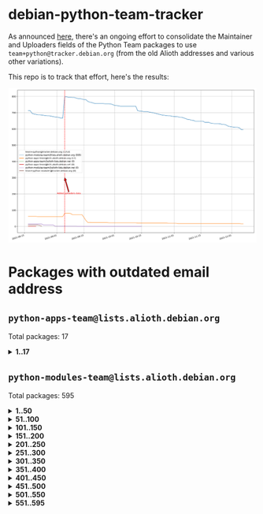 # debian-python-team-tracker



As announced [here](https://lists.debian.org/debian-python/2021/08/msg00006.html), there's an ongoing effort to consolidate the Maintainer and Uploaders fields of the Python Team packages to use `team+python@tracker.debian.org` (from the old Alioth addresses and various other variations).



This repo is to track that effort, here's the results:



![Python team emails](images/python_team_emails.svg)


# Packages with outdated email address

## `python-apps-team@lists.alioth.debian.org`
Total packages: 17
<details>
<summary><b>1..17</b></summary>


| # | Package | Version |
| --- | --- | --- |
| 1 | [ctop](https://tracker.debian.org/ctop) | 1.0.0-2.1 |
| 2 | [cython](https://tracker.debian.org/cython) | 0.29.14-1 |
| 3 | [db2twitter](https://tracker.debian.org/db2twitter) | 0.6-1.1 |
| 4 | [dodgy](https://tracker.debian.org/dodgy) | 0.1.9-3 |
| 5 | [etm](https://tracker.debian.org/etm) | 3.2.30-1.1 |
| 6 | [firmware-microbit-micropython](https://tracker.debian.org/firmware-microbit-micropython) | 1.0.1-2 |
| 7 | [freealchemist](https://tracker.debian.org/freealchemist) | 0.5-1.1 |
| 8 | [kanboard-cli](https://tracker.debian.org/kanboard-cli) | 0.0.2-1.1 |
| 9 | [lightyears](https://tracker.debian.org/lightyears) | 1.4-2 |
| 10 | [muttdown](https://tracker.debian.org/muttdown) | 0.3.4-1 |
| 11 | [pipenv](https://tracker.debian.org/pipenv) | 11.9.0-1.1 |
| 12 | [prospector](https://tracker.debian.org/prospector) | 1.1.7-2 |
| 13 | [pybik](https://tracker.debian.org/pybik) | 3.0-3.1 |
| 14 | [retweet](https://tracker.debian.org/retweet) | 0.10-1.1 |
| 15 | [sen](https://tracker.debian.org/sen) | 0.6.1-0.1 |
| 16 | [sinntp](https://tracker.debian.org/sinntp) | 1.6-1.2 |
| 17 | [smem](https://tracker.debian.org/smem) | 1.5-1.1 |
</details>

## `python-modules-team@lists.alioth.debian.org`
Total packages: 595
<details>
<summary><b>1..50</b></summary>


| # | Package | Version |
| --- | --- | --- |
| 1 | [anorack](https://tracker.debian.org/anorack) | 0.2.7-1 |
| 2 | [anosql](https://tracker.debian.org/anosql) | 1.0.1-1 |
| 3 | [appdirs](https://tracker.debian.org/appdirs) | 1.4.4-1 |
| 4 | [asn1crypto](https://tracker.debian.org/asn1crypto) | 1.4.0-1 |
| 5 | [astral](https://tracker.debian.org/astral) | 1.6.1-2 |
| 6 | [authres](https://tracker.debian.org/authres) | 1.2.0-2 |
| 7 | [automat](https://tracker.debian.org/automat) | 20.2.0-1 |
| 8 | [azure-cosmos-table-python](https://tracker.debian.org/azure-cosmos-table-python) | 1.0.5+git20191025-5 |
| 9 | [bdist-nsi](https://tracker.debian.org/bdist-nsi) | 0.1.5-2 |
| 10 | [behave](https://tracker.debian.org/behave) | 1.2.6-3 |
| 11 | [bernhard](https://tracker.debian.org/bernhard) | 0.2.6-2 |
| 12 | [betamax](https://tracker.debian.org/betamax) | 0.8.1-2 |
| 13 | [bibtexparser](https://tracker.debian.org/bibtexparser) | 1.1.0+ds-3 |
| 14 | [binaryornot](https://tracker.debian.org/binaryornot) | 0.4.4+dfsg-4 |
| 15 | [bitstruct](https://tracker.debian.org/bitstruct) | 8.9.0-1 |
| 16 | [case](https://tracker.debian.org/case) | 1.5.3+dfsg-3 |
| 17 | [cerealizer](https://tracker.debian.org/cerealizer) | 0.8.1-3 |
| 18 | [chardet](https://tracker.debian.org/chardet) | 4.0.0-1 |
| 19 | [chargebee-python](https://tracker.debian.org/chargebee-python) | 1.6.6-1 |
| 20 | [chargebee2-python](https://tracker.debian.org/chargebee2-python) | 2.7.3-1 |
| 21 | [circuits](https://tracker.debian.org/circuits) | 3.1.0+ds1-2 |
| 22 | [codicefiscale](https://tracker.debian.org/codicefiscale) | 0.9+ds0-2 |
| 23 | [colorclass](https://tracker.debian.org/colorclass) | 2.2.0-2.1 |
| 24 | [colorspacious](https://tracker.debian.org/colorspacious) | 1.1.2-2 |
| 25 | [commonmark](https://tracker.debian.org/commonmark) | 0.9.1-3 |
| 26 | [constantly](https://tracker.debian.org/constantly) | 15.1.0-2 |
| 27 | [contextlib2](https://tracker.debian.org/contextlib2) | 0.6.0.post1-1 |
| 28 | [cookiecutter](https://tracker.debian.org/cookiecutter) | 1.7.3-1 |
| 29 | [coreapi](https://tracker.debian.org/coreapi) | 2.3.3-4 |
| 30 | [coreschema](https://tracker.debian.org/coreschema) | 0.0.4-3 |
| 31 | [cov-core](https://tracker.debian.org/cov-core) | 1.15.0-3 |
| 32 | [cppy](https://tracker.debian.org/cppy) | 1.1.0-2 |
| 33 | [cram](https://tracker.debian.org/cram) | 0.7-4 |
| 34 | [cssutils](https://tracker.debian.org/cssutils) | 1.0.2-3 |
| 35 | [d2to1](https://tracker.debian.org/d2to1) | 0.2.12-2 |
| 36 | [deap](https://tracker.debian.org/deap) | 1.3.1-2 |
| 37 | [debiancontributors](https://tracker.debian.org/debiancontributors) | 0.7.8-2 |
| 38 | [devpi-common](https://tracker.debian.org/devpi-common) | 3.2.2-1.1 |
| 39 | [django-ajax-selects](https://tracker.debian.org/django-ajax-selects) | 1.7.0-3 |
| 40 | [django-anymail](https://tracker.debian.org/django-anymail) | 7.1.0-1 |
| 41 | [django-bitfield](https://tracker.debian.org/django-bitfield) | 1.9.6-2 |
| 42 | [django-dirtyfields](https://tracker.debian.org/django-dirtyfields) | 1.3.1-2 |
| 43 | [django-downloadview](https://tracker.debian.org/django-downloadview) | 2.1.1-1 |
| 44 | [django-environ](https://tracker.debian.org/django-environ) | 0.4.4-2 |
| 45 | [django-filter](https://tracker.debian.org/django-filter) | 2.4.0-1 |
| 46 | [django-hvad](https://tracker.debian.org/django-hvad) | 1.8.0-1.1 |
| 47 | [django-impersonate](https://tracker.debian.org/django-impersonate) | 1.5-1 |
| 48 | [django-js-reverse](https://tracker.debian.org/django-js-reverse) | 0.7.3-1.1 |
| 49 | [django-macaddress](https://tracker.debian.org/django-macaddress) | 1.5.0-2 |
| 50 | [django-markupfield](https://tracker.debian.org/django-markupfield) | 2.0.0-1 |
</details>
<details>
<summary><b>51..100</b></summary>

| # | Package | Version |
| --- | --- | --- |
| 51 | [django-memoize](https://tracker.debian.org/django-memoize) | 2.2.0+dfsg-1 |
| 52 | [django-nose](https://tracker.debian.org/django-nose) | 1.4.6-2.1 |
| 53 | [django-notification](https://tracker.debian.org/django-notification) | 1.2.0-3 |
| 54 | [django-organizations](https://tracker.debian.org/django-organizations) | 1.1.2-1 |
| 55 | [django-pagination](https://tracker.debian.org/django-pagination) | 1.0.7-4 |
| 56 | [django-paintstore](https://tracker.debian.org/django-paintstore) | 0.2-4 |
| 57 | [django-picklefield](https://tracker.debian.org/django-picklefield) | 3.0.1-1 |
| 58 | [django-pipeline](https://tracker.debian.org/django-pipeline) | 1.6.14-3 |
| 59 | [django-q](https://tracker.debian.org/django-q) | 1.2.1-1 |
| 60 | [django-recurrence](https://tracker.debian.org/django-recurrence) | 1.10.3-1 |
| 61 | [django-redis-sessions](https://tracker.debian.org/django-redis-sessions) | 0.6.1-2 |
| 62 | [django-simple-redis-admin](https://tracker.debian.org/django-simple-redis-admin) | 1.4.0-2 |
| 63 | [django-stronghold](https://tracker.debian.org/django-stronghold) | 0.3.0+debian-2 |
| 64 | [django-webpack-loader](https://tracker.debian.org/django-webpack-loader) | 0.6.0-2 |
| 65 | [django-websocket-redis](https://tracker.debian.org/django-websocket-redis) | 0.4.7-2 |
| 66 | [django-wkhtmltopdf](https://tracker.debian.org/django-wkhtmltopdf) | 3.3.0-1 |
| 67 | [django-xmlrpc](https://tracker.debian.org/django-xmlrpc) | 0.1.8-2 |
| 68 | [djangorestframework-api-key](https://tracker.debian.org/djangorestframework-api-key) | 2.0.0-2 |
| 69 | [dkimpy](https://tracker.debian.org/dkimpy) | 1.0.5-1 |
| 70 | [dnsdiag](https://tracker.debian.org/dnsdiag) | 1.7.0-1.1 |
| 71 | [dockerpty](https://tracker.debian.org/dockerpty) | 0.4.1-2 |
| 72 | [dominate](https://tracker.debian.org/dominate) | 2.3.1-2 |
| 73 | [drf-generators](https://tracker.debian.org/drf-generators) | 0.5.0-1 |
| 74 | [elasticsearch-curator](https://tracker.debian.org/elasticsearch-curator) | 5.8.1-1 |
| 75 | [entrypoints](https://tracker.debian.org/entrypoints) | 0.3-3 |
| 76 | [enum34](https://tracker.debian.org/enum34) | 1.1.6-4 |
| 77 | [enzyme](https://tracker.debian.org/enzyme) | 0.4.1-2 |
| 78 | [exam](https://tracker.debian.org/exam) | 0.10.5-3 |
| 79 | [factory-boy](https://tracker.debian.org/factory-boy) | 2.11.1-3 |
| 80 | [faker](https://tracker.debian.org/faker) | 0.9.3-0.1 |
| 81 | [fakesleep](https://tracker.debian.org/fakesleep) | 0.1-2 |
| 82 | [fastchunking](https://tracker.debian.org/fastchunking) | 0.0.3-2 |
| 83 | [feedgenerator](https://tracker.debian.org/feedgenerator) | 1.9-2 |
| 84 | [flake8-polyfill](https://tracker.debian.org/flake8-polyfill) | 1.0.2-2 |
| 85 | [flask-api](https://tracker.debian.org/flask-api) | 1.1+dfsg-1.1 |
| 86 | [flask-babelex](https://tracker.debian.org/flask-babelex) | 0.9.4-1 |
| 87 | [flask-bcrypt](https://tracker.debian.org/flask-bcrypt) | 0.7.1-2 |
| 88 | [flask-compress](https://tracker.debian.org/flask-compress) | 1.4.0-3 |
| 89 | [flask-gravatar](https://tracker.debian.org/flask-gravatar) | 0.4.2-2 |
| 90 | [flask-htmlmin](https://tracker.debian.org/flask-htmlmin) | 1.3.2-2 |
| 91 | [flask-ldapconn](https://tracker.debian.org/flask-ldapconn) | 0.7.2-1.1 |
| 92 | [flask-limiter](https://tracker.debian.org/flask-limiter) | 1.0.1-2 |
| 93 | [flask-login](https://tracker.debian.org/flask-login) | 0.5.0-1 |
| 94 | [flask-mail](https://tracker.debian.org/flask-mail) | 0.9.1+dfsg1-1.1 |
| 95 | [flask-mongoengine](https://tracker.debian.org/flask-mongoengine) | 0.9.3-4 |
| 96 | [flask-multistatic](https://tracker.debian.org/flask-multistatic) | 1.0-2 |
| 97 | [flask-paranoid](https://tracker.debian.org/flask-paranoid) | 0.2.0-3.1 |
| 98 | [flask-script](https://tracker.debian.org/flask-script) | 2.0.6-2 |
| 99 | [flask-silk](https://tracker.debian.org/flask-silk) | 0.2-18 |
| 100 | [flask-wtf](https://tracker.debian.org/flask-wtf) | 0.14.3-1 |
</details>
<details>
<summary><b>101..150</b></summary>

| # | Package | Version |
| --- | --- | --- |
| 101 | [flufl.bounce](https://tracker.debian.org/flufl.bounce) | 3.0.1-1 |
| 102 | [flufl.enum](https://tracker.debian.org/flufl.enum) | 4.1.1-3 |
| 103 | [flufl.i18n](https://tracker.debian.org/flufl.i18n) | 3.0.1-1 |
| 104 | [flufl.lock](https://tracker.debian.org/flufl.lock) | 5.0.1-1 |
| 105 | [flufl.password](https://tracker.debian.org/flufl.password) | 1.3-3 |
| 106 | [flufl.testing](https://tracker.debian.org/flufl.testing) | 0.7-2 |
| 107 | [gerritlib](https://tracker.debian.org/gerritlib) | 0.8.0-2 |
| 108 | [gmplot](https://tracker.debian.org/gmplot) | 1.2.0-2 |
| 109 | [gtextfsm](https://tracker.debian.org/gtextfsm) | 1.1.0-2 |
| 110 | [gtts](https://tracker.debian.org/gtts) | 2.0.3-1 |
| 111 | [gtts-token](https://tracker.debian.org/gtts-token) | 1.1.3-1 |
| 112 | [guzzle-sphinx-theme](https://tracker.debian.org/guzzle-sphinx-theme) | 0.7.11-5 |
| 113 | [hachoir](https://tracker.debian.org/hachoir) | 3.1.0+dfsg-3 |
| 114 | [haproxy-log-analysis](https://tracker.debian.org/haproxy-log-analysis) | 2.0~b0-2 |
| 115 | [heapdict](https://tracker.debian.org/heapdict) | 1.0.1-1 |
| 116 | [hiro](https://tracker.debian.org/hiro) | 0.5-2 |
| 117 | [hypothesis-auto](https://tracker.debian.org/hypothesis-auto) | 1.1.4-2 |
| 118 | [importmagic](https://tracker.debian.org/importmagic) | 0.1.7-2 |
| 119 | [inflection](https://tracker.debian.org/inflection) | 0.3.1-2 |
| 120 | [isodate](https://tracker.debian.org/isodate) | 0.6.0-2 |
| 121 | [jaraco.itertools](https://tracker.debian.org/jaraco.itertools) | 2.0.1-4 |
| 122 | [javaproperties](https://tracker.debian.org/javaproperties) | 0.7.0-1 |
| 123 | [jpylyzer](https://tracker.debian.org/jpylyzer) | 2.0.0-3 |
| 124 | [json-tricks](https://tracker.debian.org/json-tricks) | 3.11.0-2 |
| 125 | [jsonhyperschema-codec](https://tracker.debian.org/jsonhyperschema-codec) | 1.0.3-2 |
| 126 | [junos-eznc](https://tracker.debian.org/junos-eznc) | 2.1.7-3 |
| 127 | [jupyter-sphinx-theme](https://tracker.debian.org/jupyter-sphinx-theme) | 0.0.6+ds1-10 |
| 128 | [kitchen](https://tracker.debian.org/kitchen) | 1.2.6-2 |
| 129 | [kivy](https://tracker.debian.org/kivy) | 1.11.0-2 |
| 130 | [lazr.delegates](https://tracker.debian.org/lazr.delegates) | 2.0.3-2 |
| 131 | [lazr.smtptest](https://tracker.debian.org/lazr.smtptest) | 2.0.3-2 |
| 132 | [lexicon](https://tracker.debian.org/lexicon) | 3.3.17-1 |
| 133 | [libthumbor](https://tracker.debian.org/libthumbor) | 1.3.3-2 |
| 134 | [logilab-constraint](https://tracker.debian.org/logilab-constraint) | 0.6.0-2 |
| 135 | [mako](https://tracker.debian.org/mako) | 1.1.3+ds1-2 |
| 136 | [manuel](https://tracker.debian.org/manuel) | 1.10.1-2 |
| 137 | [markupsafe](https://tracker.debian.org/markupsafe) | 1.1.1-1 |
| 138 | [mercurial-extension-utils](https://tracker.debian.org/mercurial-extension-utils) | 1.5.1-1 |
| 139 | [mercurial-extension-utils](https://tracker.debian.org/mercurial-extension-utils) | 1.5.1-3 |
| 140 | [mercurial-keyring](https://tracker.debian.org/mercurial-keyring) | 1.3.1-3 |
| 141 | [microsoft-authentication-extensions-for-python](https://tracker.debian.org/microsoft-authentication-extensions-for-python) | 0.3.0-1 |
| 142 | [milksnake](https://tracker.debian.org/milksnake) | 0.1.5-1 |
| 143 | [mimerender](https://tracker.debian.org/mimerender) | 0.6.0-2 |
| 144 | [mmllib](https://tracker.debian.org/mmllib) | 0.3.0.post1-2 |
| 145 | [mockldap](https://tracker.debian.org/mockldap) | 0.3.0-4 |
| 146 | [modernize](https://tracker.debian.org/modernize) | 0.7-2 |
| 147 | [moksha.common](https://tracker.debian.org/moksha.common) | 1.2.5-4 |
| 148 | [mrtparse](https://tracker.debian.org/mrtparse) | 1.6-2 |
| 149 | [musicbrainzngs](https://tracker.debian.org/musicbrainzngs) | 0.7.1-2 |
| 150 | [mutagen](https://tracker.debian.org/mutagen) | 1.45.1-2 |
</details>
<details>
<summary><b>151..200</b></summary>

| # | Package | Version |
| --- | --- | --- |
| 151 | [mwic](https://tracker.debian.org/mwic) | 0.7.8-1 |
| 152 | [mysql-connector-python](https://tracker.debian.org/mysql-connector-python) | 8.0.15-2 |
| 153 | [nb2plots](https://tracker.debian.org/nb2plots) | 0.6-2 |
| 154 | [netmiko](https://tracker.debian.org/netmiko) | 2.4.2-1 |
| 155 | [networkx](https://tracker.debian.org/networkx) | 2.5+ds-2 |
| 156 | [nose](https://tracker.debian.org/nose) | 1.3.7-6 |
| 157 | [nose2](https://tracker.debian.org/nose2) | 0.9.2-1 |
| 158 | [nose2-cov](https://tracker.debian.org/nose2-cov) | 1.0a4-3 |
| 159 | [ntplib](https://tracker.debian.org/ntplib) | 0.3.3-2 |
| 160 | [numpy-stl](https://tracker.debian.org/numpy-stl) | 2.9.0-1 |
| 161 | [numpydoc](https://tracker.debian.org/numpydoc) | 1.1.0-3 |
| 162 | [obsub](https://tracker.debian.org/obsub) | 0.2-4 |
| 163 | [okasha](https://tracker.debian.org/okasha) | 0.2.4-4 |
| 164 | [overpass](https://tracker.debian.org/overpass) | 0.7-1 |
| 165 | [pastescript](https://tracker.debian.org/pastescript) | 2.0.2-4 |
| 166 | [pcapy](https://tracker.debian.org/pcapy) | 0.11.4-2 |
| 167 | [pep8](https://tracker.debian.org/pep8) | 1.7.1-9 |
| 168 | [pep8-naming](https://tracker.debian.org/pep8-naming) | 0.10.0-1 |
| 169 | [pg8000](https://tracker.debian.org/pg8000) | 1.10.6-2 |
| 170 | [pidcat](https://tracker.debian.org/pidcat) | 2.1.0-4 |
| 171 | [pilkit](https://tracker.debian.org/pilkit) | 2.0-3 |
| 172 | [plastex](https://tracker.debian.org/plastex) | 2.1-2 |
| 173 | [portio](https://tracker.debian.org/portio) | 0.5-4 |
| 174 | [postgresfixture](https://tracker.debian.org/postgresfixture) | 0.4.2-1 |
| 175 | [power](https://tracker.debian.org/power) | 1.4+dfsg-4 |
| 176 | [pprintpp](https://tracker.debian.org/pprintpp) | 0.4.0-2 |
| 177 | [preggy](https://tracker.debian.org/preggy) | 1.4.4-1 |
| 178 | [prettytable](https://tracker.debian.org/prettytable) | 0.7.2-5 |
| 179 | [proxmoxer](https://tracker.debian.org/proxmoxer) | 1.0.3-2 |
| 180 | [ptable](https://tracker.debian.org/ptable) | 0.9.2-2 |
| 181 | [py-macaroon-bakery](https://tracker.debian.org/py-macaroon-bakery) | 1.3.1-1 |
| 182 | [py-radix](https://tracker.debian.org/py-radix) | 0.10.0-3 |
| 183 | [py3dns](https://tracker.debian.org/py3dns) | 3.2.1-1 |
| 184 | [pyasn1](https://tracker.debian.org/pyasn1) | 0.4.8-1 |
| 185 | [pybindgen](https://tracker.debian.org/pybindgen) | 0.20.0+dfsg1-2 |
| 186 | [pycairo](https://tracker.debian.org/pycairo) | 1.16.2-3 |
| 187 | [pycairo](https://tracker.debian.org/pycairo) | 1.16.2-4 |
| 188 | [pycallgraph](https://tracker.debian.org/pycallgraph) | 1.1.3-1.2 |
| 189 | [pycifrw](https://tracker.debian.org/pycifrw) | 4.4-2 |
| 190 | [pyclamd](https://tracker.debian.org/pyclamd) | 0.4.0-2 |
| 191 | [pycodestyle](https://tracker.debian.org/pycodestyle) | 2.6.0-1 |
| 192 | [pycxx](https://tracker.debian.org/pycxx) | 7.1.4-0.2 |
| 193 | [pydbus](https://tracker.debian.org/pydbus) | 0.6.0-4 |
| 194 | [pydenticon](https://tracker.debian.org/pydenticon) | 0.3.1-2 |
| 195 | [pydispatcher](https://tracker.debian.org/pydispatcher) | 2.0.5-2 |
| 196 | [pydle](https://tracker.debian.org/pydle) | 0.9.4-2 |
| 197 | [pyeapi](https://tracker.debian.org/pyeapi) | 0.8.1-2 |
| 198 | [pyee](https://tracker.debian.org/pyee) | 7.0.2-1 |
| 199 | [pyenchant](https://tracker.debian.org/pyenchant) | 3.2.0-1 |
| 200 | [pyfg](https://tracker.debian.org/pyfg) | 0.50-2 |
</details>
<details>
<summary><b>201..250</b></summary>

| # | Package | Version |
| --- | --- | --- |
| 201 | [pyfiglet](https://tracker.debian.org/pyfiglet) | 0.8.0+dfsg-1 |
| 202 | [pyfribidi](https://tracker.debian.org/pyfribidi) | 0.12.0+repack-7 |
| 203 | [pygame](https://tracker.debian.org/pygame) | 1.9.6+dfsg-2 |
| 204 | [pygeoif](https://tracker.debian.org/pygeoif) | 0.7-2 |
| 205 | [pygments](https://tracker.debian.org/pygments) | 2.3.1+dfsg-3 |
| 206 | [pygtail](https://tracker.debian.org/pygtail) | 0.6.1-2 |
| 207 | [pygtkspellcheck](https://tracker.debian.org/pygtkspellcheck) | 4.0.5-2 |
| 208 | [pyhamcrest](https://tracker.debian.org/pyhamcrest) | 1.9.0-3 |
| 209 | [pyinotify](https://tracker.debian.org/pyinotify) | 0.9.6-1.3 |
| 210 | [pyiosxr](https://tracker.debian.org/pyiosxr) | 0.52-1.1 |
| 211 | [pyjavaproperties](https://tracker.debian.org/pyjavaproperties) | 0.7-2 |
| 212 | [pyjokes](https://tracker.debian.org/pyjokes) | 0.5.0-3 |
| 213 | [pykcs11](https://tracker.debian.org/pykcs11) | 1.5.10-1 |
| 214 | [pylama](https://tracker.debian.org/pylama) | 7.4.3-3 |
| 215 | [pylibmc](https://tracker.debian.org/pylibmc) | 1.5.2-3 |
| 216 | [pylint-celery](https://tracker.debian.org/pylint-celery) | 0.3-5 |
| 217 | [pylint-common](https://tracker.debian.org/pylint-common) | 0.2.5-4 |
| 218 | [pylint-django](https://tracker.debian.org/pylint-django) | 2.0.13-1 |
| 219 | [pylint-flask](https://tracker.debian.org/pylint-flask) | 0.5-4 |
| 220 | [pylint-plugin-utils](https://tracker.debian.org/pylint-plugin-utils) | 0.6-1 |
| 221 | [pymacs](https://tracker.debian.org/pymacs) | 0.25-3 |
| 222 | [pymodbus](https://tracker.debian.org/pymodbus) | 2.1.0+dfsg-2 |
| 223 | [pynag](https://tracker.debian.org/pynag) | 1.1.2+dfsg-2 |
| 224 | [pynliner](https://tracker.debian.org/pynliner) | 0.8.0-2 |
| 225 | [pyopengl](https://tracker.debian.org/pyopengl) | 3.1.5+dfsg-1 |
| 226 | [pyparsing](https://tracker.debian.org/pyparsing) | 2.4.7-1 |
| 227 | [pyprind](https://tracker.debian.org/pyprind) | 2.11.2-2 |
| 228 | [pyquery](https://tracker.debian.org/pyquery) | 1.2.9-4 |
| 229 | [pyrad](https://tracker.debian.org/pyrad) | 2.1-2 |
| 230 | [pyrsistent](https://tracker.debian.org/pyrsistent) | 0.15.5-1 |
| 231 | [pysimplesoap](https://tracker.debian.org/pysimplesoap) | 1.16.2-3 |
| 232 | [pysmi](https://tracker.debian.org/pysmi) | 0.3.2-2 |
| 233 | [pysodium](https://tracker.debian.org/pysodium) | 0.7.0-2 |
| 234 | [pyspf](https://tracker.debian.org/pyspf) | 2.0.14-2 |
| 235 | [pysrt](https://tracker.debian.org/pysrt) | 1.0.1-2 |
| 236 | [pyssim](https://tracker.debian.org/pyssim) | 0.2-2 |
| 237 | [pytaglib](https://tracker.debian.org/pytaglib) | 0.3.6+dfsg-2 |
| 238 | [pytds](https://tracker.debian.org/pytds) | 1.10.0-1 |
| 239 | [pytest-arraydiff](https://tracker.debian.org/pytest-arraydiff) | 0.3-1 |
| 240 | [pytest-bdd](https://tracker.debian.org/pytest-bdd) | 3.2.1-1 |
| 241 | [pytest-cookies](https://tracker.debian.org/pytest-cookies) | 0.4.0-1 |
| 242 | [pytest-django](https://tracker.debian.org/pytest-django) | 3.5.1-1 |
| 243 | [pytest-expect](https://tracker.debian.org/pytest-expect) | 1.1.0-2 |
| 244 | [pytest-forked](https://tracker.debian.org/pytest-forked) | 1.3.0-1 |
| 245 | [pytest-httpbin](https://tracker.debian.org/pytest-httpbin) | 1.0.0-2 |
| 246 | [pytest-instafail](https://tracker.debian.org/pytest-instafail) | 0.4.2-1 |
| 247 | [pytest-remotedata](https://tracker.debian.org/pytest-remotedata) | 0.3.2-1 |
| 248 | [pytest-runner](https://tracker.debian.org/pytest-runner) | 2.11.1-1.2 |
| 249 | [pytest-sugar](https://tracker.debian.org/pytest-sugar) | 0.9.4-1 |
| 250 | [pytest-tornado](https://tracker.debian.org/pytest-tornado) | 0.8.1-1 |
</details>
<details>
<summary><b>251..300</b></summary>

| # | Package | Version |
| --- | --- | --- |
| 251 | [pytest-vcr](https://tracker.debian.org/pytest-vcr) | 1.0.2-2 |
| 252 | [python-activipy](https://tracker.debian.org/python-activipy) | 0.1-7 |
| 253 | [python-adal](https://tracker.debian.org/python-adal) | 1.2.2-1 |
| 254 | [python-aiohttp-session](https://tracker.debian.org/python-aiohttp-session) | 2.9.0-2 |
| 255 | [python-aioinflux](https://tracker.debian.org/python-aioinflux) | 0.9.0-2 |
| 256 | [python-aiomeasures](https://tracker.debian.org/python-aiomeasures) | 0.5.14-3 |
| 257 | [python-amqplib](https://tracker.debian.org/python-amqplib) | 1.0.2-2 |
| 258 | [python-apptools](https://tracker.debian.org/python-apptools) | 4.5.0-1.1 |
| 259 | [python-aptly](https://tracker.debian.org/python-aptly) | 0.12.10-2 |
| 260 | [python-args](https://tracker.debian.org/python-args) | 0.1.0-3 |
| 261 | [python-arpy](https://tracker.debian.org/python-arpy) | 1.1.1-4 |
| 262 | [python-astor](https://tracker.debian.org/python-astor) | 0.8.1-1 |
| 263 | [python-base58](https://tracker.debian.org/python-base58) | 1.0.3-1.1 |
| 264 | [python-bcdoc](https://tracker.debian.org/python-bcdoc) | 0.16.0-2 |
| 265 | [python-bioblend](https://tracker.debian.org/python-bioblend) | 0.7.0-3 |
| 266 | [python-bitbucket-api](https://tracker.debian.org/python-bitbucket-api) | 0.5.0-3 |
| 267 | [python-box](https://tracker.debian.org/python-box) | 3.4.6-2 |
| 268 | [python-btrees](https://tracker.debian.org/python-btrees) | 4.3.1-2 |
| 269 | [python-cachecontrol](https://tracker.debian.org/python-cachecontrol) | 0.12.6-1 |
| 270 | [python-can](https://tracker.debian.org/python-can) | 3.3.2.final~github-2 |
| 271 | [python-cement](https://tracker.debian.org/python-cement) | 2.10.0-2 |
| 272 | [python-cerberus](https://tracker.debian.org/python-cerberus) | 1.3.2-1 |
| 273 | [python-click-log](https://tracker.debian.org/python-click-log) | 0.2.1-2 |
| 274 | [python-clint](https://tracker.debian.org/python-clint) | 0.5.1-3 |
| 275 | [python-cluster](https://tracker.debian.org/python-cluster) | 1.3.3-3 |
| 276 | [python-cmarkgfm](https://tracker.debian.org/python-cmarkgfm) | 0.4.2-1 |
| 277 | [python-coloredlogs](https://tracker.debian.org/python-coloredlogs) | 7.3-2 |
| 278 | [python-colour](https://tracker.debian.org/python-colour) | 0.1.5-2 |
| 279 | [python-commentjson](https://tracker.debian.org/python-commentjson) | 0.8.3-2 |
| 280 | [python-consul](https://tracker.debian.org/python-consul) | 0.7.1-1.1 |
| 281 | [python-cookies](https://tracker.debian.org/python-cookies) | 2.2.1-3 |
| 282 | [python-cpuinfo](https://tracker.debian.org/python-cpuinfo) | 5.0.0-2 |
| 283 | [python-crcmod](https://tracker.debian.org/python-crcmod) | 1.7+dfsg-2 |
| 284 | [python-cs](https://tracker.debian.org/python-cs) | 2.7.1-1 |
| 285 | [python-cssselect2](https://tracker.debian.org/python-cssselect2) | 0.3.0-1 |
| 286 | [python-dbfread](https://tracker.debian.org/python-dbfread) | 2.0.7-3 |
| 287 | [python-decorator](https://tracker.debian.org/python-decorator) | 4.4.2-2 |
| 288 | [python-demjson](https://tracker.debian.org/python-demjson) | 2.2.4-5 |
| 289 | [python-diaspy](https://tracker.debian.org/python-diaspy) | 0.6.0-2 |
| 290 | [python-dict2xml](https://tracker.debian.org/python-dict2xml) | 1.7.0-1 |
| 291 | [python-dictobj](https://tracker.debian.org/python-dictobj) | 0.4-4 |
| 292 | [python-distro](https://tracker.debian.org/python-distro) | 1.5.0-1 |
| 293 | [python-distutils-extra](https://tracker.debian.org/python-distutils-extra) | 2.45 |
| 294 | [python-django-casclient](https://tracker.debian.org/python-django-casclient) | 1.5.3-1 |
| 295 | [python-django-dbconn-retry](https://tracker.debian.org/python-django-dbconn-retry) | 0.1.5-1.1 |
| 296 | [python-django-etcd-settings](https://tracker.debian.org/python-django-etcd-settings) | 0.1.13+dfsg-3 |
| 297 | [python-django-gravatar2](https://tracker.debian.org/python-django-gravatar2) | 1.4.4-2 |
| 298 | [python-django-jsonfield](https://tracker.debian.org/python-django-jsonfield) | 1.4.0-2 |
| 299 | [python-django-push-notifications](https://tracker.debian.org/python-django-push-notifications) | 1.4.1-1 |
| 300 | [python-django-simple-history](https://tracker.debian.org/python-django-simple-history) | 2.7.0-1.1 |
</details>
<details>
<summary><b>301..350</b></summary>

| # | Package | Version |
| --- | --- | --- |
| 301 | [python-django-split-settings](https://tracker.debian.org/python-django-split-settings) | 0.3.0-2 |
| 302 | [python-docutils](https://tracker.debian.org/python-docutils) | 0.16+dfsg-2 |
| 303 | [python-doubleratchet](https://tracker.debian.org/python-doubleratchet) | 0.6.0-2 |
| 304 | [python-dpkt](https://tracker.debian.org/python-dpkt) | 1.9.2-2 |
| 305 | [python-easywebdav](https://tracker.debian.org/python-easywebdav) | 1.2.0-8 |
| 306 | [python-envisage](https://tracker.debian.org/python-envisage) | 4.9.0-2.1 |
| 307 | [python-envparse](https://tracker.debian.org/python-envparse) | 0.2.0-2 |
| 308 | [python-envs](https://tracker.debian.org/python-envs) | 1.2.6-1.1 |
| 309 | [python-epc](https://tracker.debian.org/python-epc) | 0.0.5-3 |
| 310 | [python-etcd](https://tracker.debian.org/python-etcd) | 0.4.5-2 |
| 311 | [python-ethtool](https://tracker.debian.org/python-ethtool) | 0.14-3 |
| 312 | [python-ewmh](https://tracker.debian.org/python-ewmh) | 0.1.6-2 |
| 313 | [python-exotel](https://tracker.debian.org/python-exotel) | 0.1.5-2 |
| 314 | [python-feather-format](https://tracker.debian.org/python-feather-format) | 0.3.1+dfsg1-4 |
| 315 | [python-flaky](https://tracker.debian.org/python-flaky) | 3.7.0-1 |
| 316 | [python-flask-marshmallow](https://tracker.debian.org/python-flask-marshmallow) | 0.10.1-4 |
| 317 | [python-flask-seeder](https://tracker.debian.org/python-flask-seeder) | 0.1~a2-2 |
| 318 | [python-ftputil](https://tracker.debian.org/python-ftputil) | 3.4-3 |
| 319 | [python-genty](https://tracker.debian.org/python-genty) | 1.3.2-1 |
| 320 | [python-geoip](https://tracker.debian.org/python-geoip) | 1.3.2-3 |
| 321 | [python-geoip2](https://tracker.debian.org/python-geoip2) | 2.9.0+dfsg1-2 |
| 322 | [python-getdns](https://tracker.debian.org/python-getdns) | 1.0.0~b1-2 |
| 323 | [python-gflags](https://tracker.debian.org/python-gflags) | 1.5.1-7 |
| 324 | [python-glob2](https://tracker.debian.org/python-glob2) | 0.5-3 |
| 325 | [python-hashids](https://tracker.debian.org/python-hashids) | 1.3.1-1 |
| 326 | [python-hidapi](https://tracker.debian.org/python-hidapi) | 0.9.0.post3-2 |
| 327 | [python-hiredis](https://tracker.debian.org/python-hiredis) | 1.0.1-1 |
| 328 | [python-hpilo](https://tracker.debian.org/python-hpilo) | 4.3-3 |
| 329 | [python-html2text](https://tracker.debian.org/python-html2text) | 2020.1.16-1 |
| 330 | [python-http-parser](https://tracker.debian.org/python-http-parser) | 0.9.0-1 |
| 331 | [python-httptools](https://tracker.debian.org/python-httptools) | 0.1.1-1 |
| 332 | [python-icalendar](https://tracker.debian.org/python-icalendar) | 4.0.3-4 |
| 333 | [python-idna](https://tracker.debian.org/python-idna) | 2.10-1 |
| 334 | [python-iniparse](https://tracker.debian.org/python-iniparse) | 0.4-3 |
| 335 | [python-ipaddr](https://tracker.debian.org/python-ipaddr) | 2.2.0-4 |
| 336 | [python-ipaddress](https://tracker.debian.org/python-ipaddress) | 1.0.23-1 |
| 337 | [python-ipfix](https://tracker.debian.org/python-ipfix) | 0.9.7-2 |
| 338 | [python-irodsclient](https://tracker.debian.org/python-irodsclient) | 0.8.1-2 |
| 339 | [python-isc-dhcp-leases](https://tracker.debian.org/python-isc-dhcp-leases) | 0.9.1-2 |
| 340 | [python-iso3166](https://tracker.debian.org/python-iso3166) | 0.8.git20170319-2 |
| 341 | [python-isoweek](https://tracker.debian.org/python-isoweek) | 1.3.3-3 |
| 342 | [python-jmespath](https://tracker.debian.org/python-jmespath) | 0.10.0-1 |
| 343 | [python-jsonrpc](https://tracker.debian.org/python-jsonrpc) | 1.13.0-1 |
| 344 | [python-junit-xml](https://tracker.debian.org/python-junit-xml) | 1.9-1 |
| 345 | [python-kanboard](https://tracker.debian.org/python-kanboard) | 1.0.1-1.1 |
| 346 | [python-keyring](https://tracker.debian.org/python-keyring) | 18.0.1-2 |
| 347 | [python-langdetect](https://tracker.debian.org/python-langdetect) | 1.0.7-4 |
| 348 | [python-ldap](https://tracker.debian.org/python-ldap) | 3.2.0-4 |
| 349 | [python-ldapdomaindump](https://tracker.debian.org/python-ldapdomaindump) | 0.9.3-1 |
| 350 | [python-libguess](https://tracker.debian.org/python-libguess) | 1.1-4 |
</details>
<details>
<summary><b>351..400</b></summary>

| # | Package | Version |
| --- | --- | --- |
| 351 | [python-logfury](https://tracker.debian.org/python-logfury) | 0.1.2-4 |
| 352 | [python-lupa](https://tracker.debian.org/python-lupa) | 1.9+dfsg-1 |
| 353 | [python-mailer](https://tracker.debian.org/python-mailer) | 0.8.1-4 |
| 354 | [python-mastodon](https://tracker.debian.org/python-mastodon) | 1.5.1-1 |
| 355 | [python-mccabe](https://tracker.debian.org/python-mccabe) | 0.6.1-3 |
| 356 | [python-measurement](https://tracker.debian.org/python-measurement) | 2.0.1-2 |
| 357 | [python-mechanize](https://tracker.debian.org/python-mechanize) | 1:0.4.5-2 |
| 358 | [python-meld3](https://tracker.debian.org/python-meld3) | 1.0.2-3 |
| 359 | [python-mnemonic](https://tracker.debian.org/python-mnemonic) | 0.19-1 |
| 360 | [python-model-mommy](https://tracker.debian.org/python-model-mommy) | 1.6.0-2 |
| 361 | [python-morris](https://tracker.debian.org/python-morris) | 1.2-2 |
| 362 | [python-mpegdash](https://tracker.debian.org/python-mpegdash) | 0.2.0-1 |
| 363 | [python-msrestazure](https://tracker.debian.org/python-msrestazure) | 0.6.2-1 |
| 364 | [python-multidict](https://tracker.debian.org/python-multidict) | 5.1.0-1 |
| 365 | [python-munch](https://tracker.debian.org/python-munch) | 2.3.2-2 |
| 366 | [python-murmurhash](https://tracker.debian.org/python-murmurhash) | 1.0.2-1 |
| 367 | [python-nacl](https://tracker.debian.org/python-nacl) | 1.4.0-1 |
| 368 | [python-nine](https://tracker.debian.org/python-nine) | 1.1.0-1 |
| 369 | [python-noise](https://tracker.debian.org/python-noise) | 1.2.3-3 |
| 370 | [python-notify2](https://tracker.debian.org/python-notify2) | 0.3-4 |
| 371 | [python-ntlm-auth](https://tracker.debian.org/python-ntlm-auth) | 1.4.0-1 |
| 372 | [python-oauth](https://tracker.debian.org/python-oauth) | 1.0.1-6 |
| 373 | [python-offtrac](https://tracker.debian.org/python-offtrac) | 0.1.0-2.1 |
| 374 | [python-ofxclient](https://tracker.debian.org/python-ofxclient) | 2.0.4-2 |
| 375 | [python-opcua](https://tracker.debian.org/python-opcua) | 0.98.11-1 |
| 376 | [python-openid-cla](https://tracker.debian.org/python-openid-cla) | 1.2-2 |
| 377 | [python-openid-teams](https://tracker.debian.org/python-openid-teams) | 1.2-2 |
| 378 | [python-openidc-client](https://tracker.debian.org/python-openidc-client) | 0.6.0-1.1 |
| 379 | [python-opentimestamps](https://tracker.debian.org/python-opentimestamps) | 0.4.1-1 |
| 380 | [python-padme](https://tracker.debian.org/python-padme) | 1.1.1-3 |
| 381 | [python-pampy](https://tracker.debian.org/python-pampy) | 1.8.4-2 |
| 382 | [python-pamqp](https://tracker.debian.org/python-pamqp) | 2.3.0-2 |
| 383 | [python-parse-type](https://tracker.debian.org/python-parse-type) | 0.3.4-3 |
| 384 | [python-path-and-address](https://tracker.debian.org/python-path-and-address) | 2.0.1-2 |
| 385 | [python-pathtools](https://tracker.debian.org/python-pathtools) | 0.1.2-4 |
| 386 | [python-paypal](https://tracker.debian.org/python-paypal) | 1.2.5-3 |
| 387 | [python-peakutils](https://tracker.debian.org/python-peakutils) | 1.3.3+ds-2 |
| 388 | [python-pem](https://tracker.debian.org/python-pem) | 19.1.0-1 |
| 389 | [python-persistent](https://tracker.debian.org/python-persistent) | 4.6.4-0.2 |
| 390 | [python-pex](https://tracker.debian.org/python-pex) | 1.1.14-3.1 |
| 391 | [python-pgbouncer](https://tracker.debian.org/python-pgbouncer) | 0.0.9-3 |
| 392 | [python-pgpdump](https://tracker.debian.org/python-pgpdump) | 1.5-2 |
| 393 | [python-pgspecial](https://tracker.debian.org/python-pgspecial) | 1.11.10+dfsg1-1 |
| 394 | [python-phonenumbers](https://tracker.debian.org/python-phonenumbers) | 8.12.1-1 |
| 395 | [python-picklable-itertools](https://tracker.debian.org/python-picklable-itertools) | 0.1.1-3 |
| 396 | [python-plaster](https://tracker.debian.org/python-plaster) | 1.0-2 |
| 397 | [python-plaster-pastedeploy](https://tracker.debian.org/python-plaster-pastedeploy) | 0.5-3 |
| 398 | [python-prctl](https://tracker.debian.org/python-prctl) | 1.7-2 |
| 399 | [python-preshed](https://tracker.debian.org/python-preshed) | 3.0.2-1 |
| 400 | [python-pretend](https://tracker.debian.org/python-pretend) | 1.0.9-1 |
</details>
<details>
<summary><b>401..450</b></summary>

| # | Package | Version |
| --- | --- | --- |
| 401 | [python-prettylog](https://tracker.debian.org/python-prettylog) | 0.1.0-2 |
| 402 | [python-priority](https://tracker.debian.org/python-priority) | 1.3.0-3 |
| 403 | [python-progress](https://tracker.debian.org/python-progress) | 1.5-1 |
| 404 | [python-progressbar](https://tracker.debian.org/python-progressbar) | 2.5-2 |
| 405 | [python-prov](https://tracker.debian.org/python-prov) | 1.5.2-2 |
| 406 | [python-pskc](https://tracker.debian.org/python-pskc) | 1.1-3 |
| 407 | [python-publicsuffix2](https://tracker.debian.org/python-publicsuffix2) | 2.20191221-2 |
| 408 | [python-py-zipkin](https://tracker.debian.org/python-py-zipkin) | 0.15.0-1.1 |
| 409 | [python-pyasn1-modules](https://tracker.debian.org/python-pyasn1-modules) | 0.2.1-1 |
| 410 | [python-pyface](https://tracker.debian.org/python-pyface) | 6.1.2-2 |
| 411 | [python-pyftpdlib](https://tracker.debian.org/python-pyftpdlib) | 1.5.4-2 |
| 412 | [python-pygerrit2](https://tracker.debian.org/python-pygerrit2) | 2.0.4-2 |
| 413 | [python-pygtrie](https://tracker.debian.org/python-pygtrie) | 2.2-1.1 |
| 414 | [python-pypump](https://tracker.debian.org/python-pypump) | 0.7-3 |
| 415 | [python-pysnmp4-apps](https://tracker.debian.org/python-pysnmp4-apps) | 0.3.2-2.2 |
| 416 | [python-pysnmp4-mibs](https://tracker.debian.org/python-pysnmp4-mibs) | 0.1.3-3 |
| 417 | [python-pytest-benchmark](https://tracker.debian.org/python-pytest-benchmark) | 3.2.2-2 |
| 418 | [python-pyvmomi](https://tracker.debian.org/python-pyvmomi) | 6.7.1-3 |
| 419 | [python-qtpy](https://tracker.debian.org/python-qtpy) | 1.9.0-3 |
| 420 | [python-rarfile](https://tracker.debian.org/python-rarfile) | 3.1-1 |
| 421 | [python-ratelimiter](https://tracker.debian.org/python-ratelimiter) | 1.2.0.post0-1 |
| 422 | [python-redisearch-py](https://tracker.debian.org/python-redisearch-py) | 1.0.0-1 |
| 423 | [python-releases](https://tracker.debian.org/python-releases) | 1.6.3-1 |
| 424 | [python-repoze.lru](https://tracker.debian.org/python-repoze.lru) | 0.7-2 |
| 425 | [python-repoze.sphinx.autointerface](https://tracker.debian.org/python-repoze.sphinx.autointerface) | 0.8-0.2 |
| 426 | [python-repoze.tm2](https://tracker.debian.org/python-repoze.tm2) | 2.0-2 |
| 427 | [python-requests-cache](https://tracker.debian.org/python-requests-cache) | 0.5.2-1 |
| 428 | [python-requests-ntlm](https://tracker.debian.org/python-requests-ntlm) | 1.1.0-1.1 |
| 429 | [python-requirements-detector](https://tracker.debian.org/python-requirements-detector) | 0.6-2 |
| 430 | [python-restless](https://tracker.debian.org/python-restless) | 2.1.1-2 |
| 431 | [python-roman](https://tracker.debian.org/python-roman) | 2.0.0-4 |
| 432 | [python-rpaths](https://tracker.debian.org/python-rpaths) | 0.13-1.1 |
| 433 | [python-rply](https://tracker.debian.org/python-rply) | 0.7.7-2 |
| 434 | [python-schedutils](https://tracker.debian.org/python-schedutils) | 0.6-2.1 |
| 435 | [python-schema](https://tracker.debian.org/python-schema) | 0.6.7-3 |
| 436 | [python-schroot](https://tracker.debian.org/python-schroot) | 0.4-4 |
| 437 | [python-scp](https://tracker.debian.org/python-scp) | 0.13.0-2 |
| 438 | [python-scrapy-djangoitem](https://tracker.debian.org/python-scrapy-djangoitem) | 1.1.1-4 |
| 439 | [python-scripttest](https://tracker.debian.org/python-scripttest) | 1.3-3 |
| 440 | [python-scruffy](https://tracker.debian.org/python-scruffy) | 0.3.3-2 |
| 441 | [python-sdnotify](https://tracker.debian.org/python-sdnotify) | 0.3.1-2 |
| 442 | [python-serverfiles](https://tracker.debian.org/python-serverfiles) | 0.3.0-1 |
| 443 | [python-service-identity](https://tracker.debian.org/python-service-identity) | 18.1.0-6 |
| 444 | [python-sexpdata](https://tracker.debian.org/python-sexpdata) | 0.0.3-2 |
| 445 | [python-shade](https://tracker.debian.org/python-shade) | 1.30.0-3 |
| 446 | [python-shellescape](https://tracker.debian.org/python-shellescape) | 3.4.1-4 |
| 447 | [python-simpy](https://tracker.debian.org/python-simpy) | 2.3.1+dfsg-2 |
| 448 | [python-simpy3](https://tracker.debian.org/python-simpy3) | 3.0.11-2 |
| 449 | [python-slimmer](https://tracker.debian.org/python-slimmer) | 0.1.30-8 |
| 450 | [python-slugify](https://tracker.debian.org/python-slugify) | 4.0.0-1 |
</details>
<details>
<summary><b>451..500</b></summary>

| # | Package | Version |
| --- | --- | --- |
| 451 | [python-smstrade](https://tracker.debian.org/python-smstrade) | 0.2.4-6 |
| 452 | [python-socketpool](https://tracker.debian.org/python-socketpool) | 0.5.3-5 |
| 453 | [python-sphinx-issues](https://tracker.debian.org/python-sphinx-issues) | 1.2.0-2 |
| 454 | [python-spur](https://tracker.debian.org/python-spur) | 0.3.21-1 |
| 455 | [python-srp](https://tracker.debian.org/python-srp) | 1.0.15-1 |
| 456 | [python-statsd](https://tracker.debian.org/python-statsd) | 3.3.0-2 |
| 457 | [python-stopit](https://tracker.debian.org/python-stopit) | 1.1.2-1 |
| 458 | [python-structlog](https://tracker.debian.org/python-structlog) | 20.1.0-1 |
| 459 | [python-sunlight](https://tracker.debian.org/python-sunlight) | 1.1.5-3 |
| 460 | [python-suntime](https://tracker.debian.org/python-suntime) | 1.2.5-2 |
| 461 | [python-tblib](https://tracker.debian.org/python-tblib) | 1.7.0-1 |
| 462 | [python-tempita](https://tracker.debian.org/python-tempita) | 0.5.2-6 |
| 463 | [python-tesserocr](https://tracker.debian.org/python-tesserocr) | 2.5.0-1 |
| 464 | [python-test-server](https://tracker.debian.org/python-test-server) | 0.0.27-2 |
| 465 | [python-testing.common.database](https://tracker.debian.org/python-testing.common.database) | 2.0.0-2 |
| 466 | [python-testing.mysqld](https://tracker.debian.org/python-testing.mysqld) | 1.4.0-4 |
| 467 | [python-testing.postgresql](https://tracker.debian.org/python-testing.postgresql) | 1.3.0-2 |
| 468 | [python-thriftpy](https://tracker.debian.org/python-thriftpy) | 0.3.9+ds1-1 |
| 469 | [python-timeline](https://tracker.debian.org/python-timeline) | 0.0.7-2 |
| 470 | [python-tinycss](https://tracker.debian.org/python-tinycss) | 0.4-3 |
| 471 | [python-tinycss2](https://tracker.debian.org/python-tinycss2) | 1.0.2-1 |
| 472 | [python-tktreectrl](https://tracker.debian.org/python-tktreectrl) | 2.0.2-3 |
| 473 | [python-toml](https://tracker.debian.org/python-toml) | 0.10.1-1 |
| 474 | [python-traits](https://tracker.debian.org/python-traits) | 5.2.0-2 |
| 475 | [python-traitsui](https://tracker.debian.org/python-traitsui) | 6.1.3-3 |
| 476 | [python-translationstring](https://tracker.debian.org/python-translationstring) | 1.4-1 |
| 477 | [python-trie](https://tracker.debian.org/python-trie) | 0.2+ds-2 |
| 478 | [python-twitter](https://tracker.debian.org/python-twitter) | 3.3-2 |
| 479 | [python-typeguard](https://tracker.debian.org/python-typeguard) | 2.2.2-1.1 |
| 480 | [python-tzlocal](https://tracker.debian.org/python-tzlocal) | 2.1-1 |
| 481 | [python-udatetime](https://tracker.debian.org/python-udatetime) | 0.0.16-4 |
| 482 | [python-unicodecsv](https://tracker.debian.org/python-unicodecsv) | 0.14.1-2 |
| 483 | [python-unidiff](https://tracker.debian.org/python-unidiff) | 0.5.5-2 |
| 484 | [python-urlobject](https://tracker.debian.org/python-urlobject) | 2.4.3-3 |
| 485 | [python-urwidtrees](https://tracker.debian.org/python-urwidtrees) | 1.0.3.dev0-1 |
| 486 | [python-utils](https://tracker.debian.org/python-utils) | 2.3.0-2 |
| 487 | [python-vagrant](https://tracker.debian.org/python-vagrant) | 0.5.15-3 |
| 488 | [python-venusian](https://tracker.debian.org/python-venusian) | 3.0.0-1 |
| 489 | [python-vobject](https://tracker.debian.org/python-vobject) | 0.9.6.1-0.2 |
| 490 | [python-webencodings](https://tracker.debian.org/python-webencodings) | 0.5.1-2 |
| 491 | [python-webob](https://tracker.debian.org/python-webob) | 1:1.8.6-1.1 |
| 492 | [python-wget](https://tracker.debian.org/python-wget) | 3.2-3 |
| 493 | [python-wheezy.template](https://tracker.debian.org/python-wheezy.template) | 0.1.167-2 |
| 494 | [python-whoosh](https://tracker.debian.org/python-whoosh) | 2.7.4+git6-g9134ad92-5 |
| 495 | [python-wither](https://tracker.debian.org/python-wither) | 1.1-2 |
| 496 | [python-wsgilog](https://tracker.debian.org/python-wsgilog) | 0.3.1-3 |
| 497 | [python-x3dh](https://tracker.debian.org/python-x3dh) | 0.5.8-2 |
| 498 | [python-xeddsa](https://tracker.debian.org/python-xeddsa) | 0.4.6-2 |
| 499 | [python-yaswfp](https://tracker.debian.org/python-yaswfp) | 0.9.3-1.1 |
| 500 | [python-zc.customdoctests](https://tracker.debian.org/python-zc.customdoctests) | 1.0.1-2 |
</details>
<details>
<summary><b>501..550</b></summary>

| # | Package | Version |
| --- | --- | --- |
| 501 | [python-zipp](https://tracker.debian.org/python-zipp) | 1.0.0-3 |
| 502 | [python-zxcvbn](https://tracker.debian.org/python-zxcvbn) | 4.4.28-2 |
| 503 | [python3-proselint](https://tracker.debian.org/python3-proselint) | 0.10.2-2 |
| 504 | [pythondialog](https://tracker.debian.org/pythondialog) | 3.5.1-1 |
| 505 | [pythonmagick](https://tracker.debian.org/pythonmagick) | 0.9.19-6 |
| 506 | [pytoml](https://tracker.debian.org/pytoml) | 0.1.21-1 |
| 507 | [pyuca](https://tracker.debian.org/pyuca) | 1.2-2 |
| 508 | [pyutilib](https://tracker.debian.org/pyutilib) | 5.8.0-1 |
| 509 | [pywavelets](https://tracker.debian.org/pywavelets) | 1.1.1-1 |
| 510 | [pywinrm](https://tracker.debian.org/pywinrm) | 0.3.0-2 |
| 511 | [quark-sphinx-theme](https://tracker.debian.org/quark-sphinx-theme) | 0.5.1-2 |
| 512 | [readlike](https://tracker.debian.org/readlike) | 0.1.3-1.1 |
| 513 | [recommonmark](https://tracker.debian.org/recommonmark) | 0.6.0+ds-1 |
| 514 | [redis-py-cluster](https://tracker.debian.org/redis-py-cluster) | 2.0.0-1 |
| 515 | [reentry](https://tracker.debian.org/reentry) | 1.3.1-1 |
| 516 | [reparser](https://tracker.debian.org/reparser) | 1.4.3-1 |
| 517 | [requests-aws](https://tracker.debian.org/requests-aws) | 0.1.5-2 |
| 518 | [restrictedpython](https://tracker.debian.org/restrictedpython) | 4.0~b3-2 |
| 519 | [ripe-atlas-cousteau](https://tracker.debian.org/ripe-atlas-cousteau) | 1.4.2-3 |
| 520 | [ripe-atlas-sagan](https://tracker.debian.org/ripe-atlas-sagan) | 1.2.2-2 |
| 521 | [robot-detection](https://tracker.debian.org/robot-detection) | 0.4.0-2 |
| 522 | [routes](https://tracker.debian.org/routes) | 2.5.1-1 |
| 523 | [sgmllib3k](https://tracker.debian.org/sgmllib3k) | 1.0.0-3 |
| 524 | [simplegeneric](https://tracker.debian.org/simplegeneric) | 0.8.1-3 |
| 525 | [singledispatch](https://tracker.debian.org/singledispatch) | 3.4.0.3-3 |
| 526 | [sireader](https://tracker.debian.org/sireader) | 1.1.1-2 |
| 527 | [sleekxmpp](https://tracker.debian.org/sleekxmpp) | 1.3.3-6 |
| 528 | [slimit](https://tracker.debian.org/slimit) | 0.8.1-4 |
| 529 | [smartypants](https://tracker.debian.org/smartypants) | 2.0.0-2 |
| 530 | [social-auth-app-django](https://tracker.debian.org/social-auth-app-django) | 3.1.0-2.1 |
| 531 | [social-auth-core](https://tracker.debian.org/social-auth-core) | 3.1.0-1.1 |
| 532 | [sortedcollections](https://tracker.debian.org/sortedcollections) | 1.0.1-1 |
| 533 | [sortedcontainers](https://tracker.debian.org/sortedcontainers) | 2.1.0-2 |
| 534 | [sparql-wrapper-python](https://tracker.debian.org/sparql-wrapper-python) | 1.8.5-1 |
| 535 | [speaklater](https://tracker.debian.org/speaklater) | 1.3-5 |
| 536 | [sphinx](https://tracker.debian.org/sphinx) | 1.8.5-2 |
| 537 | [sphinx](https://tracker.debian.org/sphinx) | 1.8.5-3 |
| 538 | [sphinx](https://tracker.debian.org/sphinx) | 1.8.5-4 |
| 539 | [sphinx](https://tracker.debian.org/sphinx) | 1.8.5-5 |
| 540 | [sphinx](https://tracker.debian.org/sphinx) | 1.8.5-7 |
| 541 | [sphinx](https://tracker.debian.org/sphinx) | 1.8.5-9 |
| 542 | [sphinx](https://tracker.debian.org/sphinx) | 2.4.3-2 |
| 543 | [sphinx](https://tracker.debian.org/sphinx) | 2.4.3-4 |
| 544 | [sphinx](https://tracker.debian.org/sphinx) | 3.2.1-1 |
| 545 | [sphinx-autorun](https://tracker.debian.org/sphinx-autorun) | 1.1.0-3.1 |
| 546 | [sphinx-celery](https://tracker.debian.org/sphinx-celery) | 2.0.0-1 |
| 547 | [sphinx-intl](https://tracker.debian.org/sphinx-intl) | 2.0.1-2 |
| 548 | [sphinxcontrib-devhelp](https://tracker.debian.org/sphinxcontrib-devhelp) | 1.0.2-2 |
| 549 | [sphinxcontrib-doxylink](https://tracker.debian.org/sphinxcontrib-doxylink) | 1.5-1 |
| 550 | [sphinxcontrib-log-cabinet](https://tracker.debian.org/sphinxcontrib-log-cabinet) | 1.0.1-2 |
</details>
<details>
<summary><b>551..595</b></summary>

| # | Package | Version |
| --- | --- | --- |
| 551 | [sphinxcontrib-qthelp](https://tracker.debian.org/sphinxcontrib-qthelp) | 1.0.3-2 |
| 552 | [sphinxcontrib-rubydomain](https://tracker.debian.org/sphinxcontrib-rubydomain) | 0.1~dev-20100804-2 |
| 553 | [sphinxcontrib-websupport](https://tracker.debian.org/sphinxcontrib-websupport) | 1.2.4-1 |
| 554 | [sphinxtesters](https://tracker.debian.org/sphinxtesters) | 0.2.3-1 |
| 555 | [sqlalchemy](https://tracker.debian.org/sqlalchemy) | 1.3.15+ds1-1 |
| 556 | [sshpubkeys](https://tracker.debian.org/sshpubkeys) | 3.1.0-2.1 |
| 557 | [sshtunnel](https://tracker.debian.org/sshtunnel) | 0.1.4-2 |
| 558 | [stardicter](https://tracker.debian.org/stardicter) | 1.2-1 |
| 559 | [straight.plugin](https://tracker.debian.org/straight.plugin) | 1.4.1-3 |
| 560 | [stsci.distutils](https://tracker.debian.org/stsci.distutils) | 0.3.7-5 |
| 561 | [subvertpy](https://tracker.debian.org/subvertpy) | 0.11.0~git20191228+2423bf1-3 |
| 562 | [tagpy](https://tracker.debian.org/tagpy) | 2013.1-7 |
| 563 | [terminaltables](https://tracker.debian.org/terminaltables) | 3.1.0-3 |
| 564 | [texext](https://tracker.debian.org/texext) | 0.6.6-2 |
| 565 | [tinydb](https://tracker.debian.org/tinydb) | 3.15.2-2 |
| 566 | [tldextract](https://tracker.debian.org/tldextract) | 2.2.1-1 |
| 567 | [translation-finder](https://tracker.debian.org/translation-finder) | 1.0-1 |
| 568 | [transmissionrpc](https://tracker.debian.org/transmissionrpc) | 0.11-4 |
| 569 | [twodict](https://tracker.debian.org/twodict) | 1.2-2 |
| 570 | [txws](https://tracker.debian.org/txws) | 0.9.1-4 |
| 571 | [txzmq](https://tracker.debian.org/txzmq) | 0.8.0-2 |
| 572 | [typogrify](https://tracker.debian.org/typogrify) | 1:2.0.7-2 |
| 573 | [u-msgpack-python](https://tracker.debian.org/u-msgpack-python) | 2.3.0-2 |
| 574 | [utidylib](https://tracker.debian.org/utidylib) | 0.5-3 |
| 575 | [validators](https://tracker.debian.org/validators) | 0.14.2-2 |
| 576 | [vcr.py](https://tracker.debian.org/vcr.py) | 4.0.2-1 |
| 577 | [vim-autopep8](https://tracker.debian.org/vim-autopep8) | 1.2.0-2 |
| 578 | [vsts-cd-manager](https://tracker.debian.org/vsts-cd-manager) | 1.0.2-3 |
| 579 | [wchartype](https://tracker.debian.org/wchartype) | 0.1-2 |
| 580 | [wcwidth](https://tracker.debian.org/wcwidth) | 0.1.9+dfsg1-2 |
| 581 | [webpy](https://tracker.debian.org/webpy) | 1:0.61-1 |
| 582 | [wheel](https://tracker.debian.org/wheel) | 0.34.2-1 |
| 583 | [whichcraft](https://tracker.debian.org/whichcraft) | 0.4.1-2 |
| 584 | [wikitrans](https://tracker.debian.org/wikitrans) | 1.3-1 |
| 585 | [willow](https://tracker.debian.org/willow) | 1.4-1 |
| 586 | [wlc](https://tracker.debian.org/wlc) | 1.2-1 |
| 587 | [wokkel](https://tracker.debian.org/wokkel) | 18.0.0-3.1 |
| 588 | [wsgiproxy2](https://tracker.debian.org/wsgiproxy2) | 0.4.5-1.1 |
| 589 | [wtf-peewee](https://tracker.debian.org/wtf-peewee) | 3.0.0+dfsg-2 |
| 590 | [wtforms](https://tracker.debian.org/wtforms) | 2.2.1-2 |
| 591 | [xhtml2pdf](https://tracker.debian.org/xhtml2pdf) | 0.2.4-1 |
| 592 | [xlwt](https://tracker.debian.org/xlwt) | 1.3.0-3 |
| 593 | [zc.lockfile](https://tracker.debian.org/zc.lockfile) | 2.0-1 |
| 594 | [zict](https://tracker.debian.org/zict) | 2.0.0-1 |
| 595 | [zope.deprecation](https://tracker.debian.org/zope.deprecation) | 4.4.0-4 |
</details>
